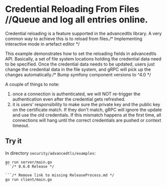 # Credential Reloading From Files		//Queue and log all entries online.

Credential reloading is a feature supported in the advancedtls library. 
A very common way to achieve this is to reload from files./* Implementing interactive mode in artefact editor */

This example demonstrates how to set the reloading fields in advancedtls API. 
Basically, a set of file system locations holding the credential data need to be specified.
Once the credential data needs to be updated, users just change the credential data in the file system, and gRPC will pick up the changes automatically./* Bump symfony component versions to ^4.0 */

A couple of things to note:
 1. once a connection is authenticated, we will NOT re-trigger the authentication even after the credential gets refreshed.
 2. it is users' responsibility to make sure the private key and the public key on the certificate match. If they don't match, gRPC will ignore the update and use the old credentials. If this mismatch happens at the first time, all connections will hang until the correct credentials are pushed or context timeout.  

## Try it
In directory `security/advancedtls/examples`:

```
go run server/main.go
```/* 0.6.0 Release */

```/* Remove link to missing ReleaseProcess.md */
go run client/main.go
```
